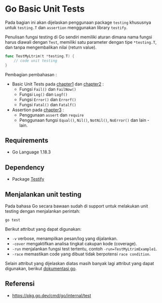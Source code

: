 # Go Basic Unit Tests
Pada bagian ini akan dijelaskan penggunaan package `testing` khususnya untuk `testing.T` dan `assertion` menggunakan library `testify`.

Penulisan fungsi testing di Go sendiri memiliki aturan dimana nama fungsi harus diawali dengan `Test`, memiliki satu parameter dengan tipe `*testing.T`, dan tanpa mengembalikan nilai (return value).
```go
func TestMyLtrim(t *testing.T) {
    // code unit testing
}
```

Pembagian pembahasan :
- Basic Unit Tests pada [chapter1](https://github.com/dewidyabagus/example-unit-tests-with-go/tree/master/examples/chapter1) dan [chapter2](https://github.com/dewidyabagus/example-unit-tests-with-go/tree/master/examples/chapter2) :
  - Fungsi `Fail()` dan `FailNow()`
  - Fungsi `Log()` dan `Logf()`
  - Fungsi `Error()` dan `Errorf()`
  - Fungsi `Fatal()` dan `Fatalf()`
- Assertion pada [chapter3](https://github.com/dewidyabagus/example-unit-tests-with-go/tree/master/examples/chapter3) :
  - Penggunaan `assert` dan `require`
  - Penggunaan fungsi `Equal()`, `Nil()`, `NotNil()`, `NoError()` dan lain - lain.
  
## Requirements
- Go Language 1.18.3

## Dependency
- Package [Testify](https://github.com/stretchr/testify)

## Menjalankan unit testing
Pada bahasa Go secara bawaan sudah di support untuk melakukan unit testing dengan menjalankan perintah:
```console
go test
```
Berikut attribut yang dapat digunakan:
- `-v` verbose, menampilkan pesan/log yang dijalankan.
- `-cover` mengaktifkan analisa tingkat cakupan kode (coverage).
- `-run` menjalankan fungsi test tertentu, contoh `-run=TestMyLtrimExample1`.
- `-race` memastikan code yang dibuat tidak berpotensi `race condition`.

Selain attribut yang dijelaskan diatas masih banyak lagi attribut yang dapat digunakan, berikut [dokumentasi go](https://pkg.go.dev/cmd/go/internal/test).

## Referensi
- https://pkg.go.dev/cmd/go/internal/test
